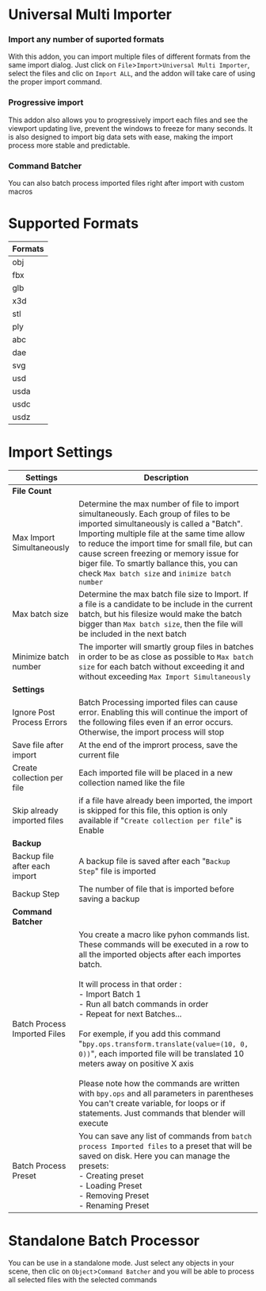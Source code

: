 # Universal Multi Importer
### Import any number of suported formats
With this addon, you can import multiple files of different formats from the same import dialog. Just click on `File`>`Import`>`Universal Multi Importer`, select the files and clic on `Import ALL`,  and the addon will take care of using the proper import command.

### Progressive import
This addon also allows you to progressively import each files and see the viewport updating live, prevent the windows to freeze for many seconds. It is also designed to import big data sets with ease, making the import process more stable and predictable.

### Command Batcher
You can also batch process imported files right after import with custom macros

# Supported Formats
| Formats | 
| ----------- | 
| obj |
| fbx |
| glb |
| x3d |
| stl |
| ply |
| abc |
| dae |
| svg |
| usd |
| usda |
| usdc |
| usdz |

# Import Settings
| Settings | Description |
| ----------- | ----------- |
| **File Count** ||
| Max Import Simultaneously | Determine the max number of file to import simultaneously. Each group of files to be imported simultaneously is called a "Batch". Importing multiple file at the same time allow to reduce the import time for small file, but can cause screen freezing or memory issue for biger file. To smartly ballance this, you can check `Max batch size` and `inimize batch number`|
| Max batch size | Determine the max batch file size to Import. If a file is a candidate to be include in the current batch, but his filesize would make the batch bigger than `Max batch size`, then the file will be included in the next batch |
| Minimize batch number | The importer will smartly group files in batches in order to be as close as possible to `Max batch size` for each batch without exceeding it and without exceeding `Max Import Simultaneously`|
| **Settings** ||
| Ignore Post Process Errors | Batch Processing imported files can cause error. Enabling this will continue the import of the following files even if an error occurs. Otherwise, the import process will stop |
| Save file after import | At the end of the imprort process, save the current file |
| Create collection per file | Each imported file will be placed in a new collection named like the file |
| Skip already imported files | if a file have already been imported, the import is skipped for this file, this option is only available if "`Create collection per file`" is Enable |
| **Backup** ||
| Backup file after each import | A backup file is saved after each "`Backup Step`" file is imported |
| Backup Step | The number of file that is imported before saving a backup |
| **Command Batcher** ||
| Batch Process Imported Files | You create a macro like pyhon commands list. These commands will be executed in a row to all the imported objects after each importes batch.<br><br> It will process in that order :<br> - Import Batch 1<br>-  Run all batch commands in order<br>-  Repeat for next Batches...  <br><br>For exemple, if you add this command "`bpy.ops.transform.translate(value=(10, 0, 0))`", each imported file will be translated 10 meters away on positive X axis <br><br> Please note how the commands are written with `bpy.ops` and all parameters in parentheses <br> You can't create variable, for loops or if statements. Just commands that blender will execute|
| Batch Process Preset | You can save any list of commands from `batch process Imported files` to a preset that will be saved on disk. Here you can manage the presets: <br>- Creating preset<br>- Loading Preset <br>- Removing Preset<br>- Renaming Preset|

# Standalone Batch Processor
You can be use in a standalone mode. Just select any objects in your scene, then clic on `Object`>`Command Batcher` and you will be able to process all selected files with the selected commands